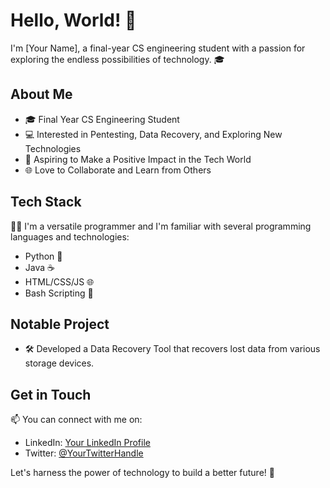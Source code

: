 # Hello, World! 👋

I'm [Your Name], a final-year CS engineering student with a passion for exploring the endless possibilities of technology. 🎓

## About Me

- 🎓 Final Year CS Engineering Student
- 💻 Interested in Pentesting, Data Recovery, and Exploring New Technologies
- 🚀 Aspiring to Make a Positive Impact in the Tech World
- 🌐 Love to Collaborate and Learn from Others

## Tech Stack

👨‍💻 I'm a versatile programmer and I'm familiar with several programming languages and technologies:

- Python 🐍
- Java ☕
- HTML/CSS/JS 🌐
- Bash Scripting 📜

## Notable Project

- 🛠️ Developed a Data Recovery Tool that recovers lost data from various storage devices.

## Get in Touch

📫 You can connect with me on:

- LinkedIn: [Your LinkedIn Profile](https://www.linkedin.com/in/yourusername)
- Twitter: [@YourTwitterHandle](https://twitter.com/yourusername)

Let's harness the power of technology to build a better future! 🌟
